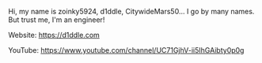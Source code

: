 Hi, my name is zoinky5924, d1ddle, CitywideMars50... I go by many names. 
But trust me, I'm an engineer!

Website: https://d1ddle.com

YouTube: https://www.youtube.com/channel/UC71GjhV-ii5IhGAibty0p0g
